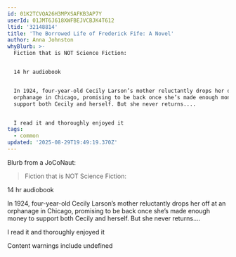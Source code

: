 ```yaml
---
id: 01K2TCVQA26H3MPXSAFKB3AP7Y
userId: 01JMT6J618XWFBEJVCBJK4T612
ltid: '32148814'
title: 'The Borrowed Life of Frederick Fife: A Novel'
author: Anna Johnston
whyBlurb: >-
  Fiction that is NOT Science Fiction:


  14 hr audiobook


  In 1924, four-year-old Cecily Larson’s mother reluctantly drops her off at an
  orphanage in Chicago, promising to be back once she’s made enough money to
  support both Cecily and herself. But she never returns....


  I read it and thoroughly enjoyed it
tags:
  - common
updated: '2025-08-29T19:49:19.370Z'
---
```


Blurb from a JoCoNaut:

> Fiction that is NOT Science Fiction:

14 hr audiobook

In 1924, four-year-old Cecily Larson’s mother reluctantly drops her off at an
orphanage in Chicago, promising to be back once she’s made enough money to
support both Cecily and herself. But she never returns....

I read it and thoroughly enjoyed it

Content warnings include undefined
